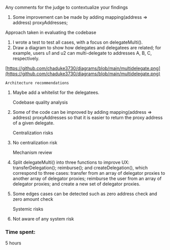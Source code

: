 Any comments for the judge to contextualize your findings
1) Some improvement can be made by adding mapping(address => address) proxyAddresses;

Approach taken in evaluating the codebase
1) I wrote a test to test all cases, with a focus on delegateMulti().
2) Draw a diagram to show how delegates and delegatees are related; for example, users u1 and u2 can multi-delegate to addresses A, B, C, respectively. 

[https://github.com/chaduke3730/diagrams/blob/main/multidelegate.png](https://github.com/chaduke3730/diagrams/blob/main/multidelegate.png)

    Architecture recommendations
1) Maybe add a whitelist for the delegatees. 

    Codebase quality analysis
1) Some of the code can be improved by adding mapping(address => address) proxyAddresses so that it is easier to return the proxy address of a given delegate.


    Centralization risks
1)  No centralization risk

    Mechanism review
1) Split delegateMulti() into three functions to improve UX: transferDelegation(); reimburse(); and  createDelegation(), which correspond to three cases: transfer from an array of delegator proxies to another array of delegator proxies; reimburse the user from an array of delegator proxies; and create a new set of delegator proxies. 

2)  Some edges cases can be detected such as zero address check and zero amount check

    Systemic risks
1) Not aware of any system risk





### Time spent:
5 hours